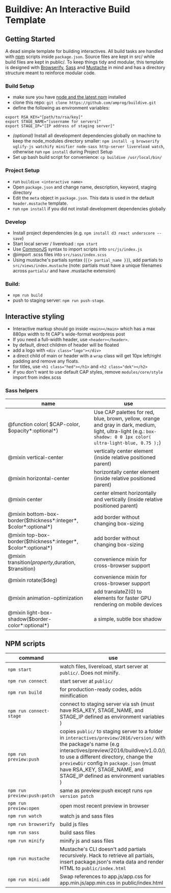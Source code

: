 # Buildive: An Interactive Build Template

## Getting Started
A dead simple template for building interactives. All build tasks are handled with [npm](https://github.com/npm/npm) scripts inside `package.json`. Source files are kept in src/ while build files are kept in public/. To keep things tidy and modular, this template is designed with [Browserify](https://github.com/substack/node-browserify#usage), [Sass](https://github.com/sass/sass) and [Mustache](https://github.com/janl/mustache.js/) in mind and has a directory structure meant to reinforce modular code.

### Build Setup
- make sure you have [node and the latest npm](https://docs.npmjs.com/getting-started/installing-node) installed
- clone this repo: `git clone https://github.com/amprog/buildive.git`
- define the following as environment variables:
```
export RSA_KEY="[path/to/rsa/key]"
export STAGE_NAME="[username for servers]"
export STAGE_IP="[IP address of staging server]"
```
- *(optional)* Install all development dependencies globally on machine to keep the node_modules directory smaller: `npm install -g browserify uglify-js watchify minifier node-sass http-server livereload watch`, otherwise run `npm install` during Project Setup
- Set up bash build script for convenience: `cp buildive /usr/local/bin/`

### Project Setup
- run `buildive <interactive name>`
- Open `package.json` and change name, description, keyword, staging directory
- Edit the `meta` object in `package.json`. This data is used in the default `header.mustache` template.
- run `npm install` if you did not install development dependencies globally

### Develop
- Install project dependencies (e.g. `npm install d3 react underscore --save`)
- Start local server / livereload : `npm start`
- Use [CommonJS](http://requirejs.org/docs/commonjs.html) syntax to import scripts into `src/js/index.js`
- @import .scss files into `src/sass/index.scss`
- Using mustache's partials syntax (`{{> partial_name }}`), add partials to `src/views/index.mustache` (note: partials must have a unique filenames across `partials/` and have .mustache extension)

### Build:
  - `npm run build`
  - push to staging server: `npm run push-stage`.

## Interactive styling

- Interactive markup should go inside `<main></main>` which has a max 880px width to fit CAP's wide-format wordpress post
- If you need a full-width header, use `<header></header>`.
- by default, direct children of header will be floated
- add a logo with `<div class="logo"></div>`
- a direct child of main or header with a `wrap` class will get 10px left/right padding and remove any floats.
- for titles, use `<h1 class="hed"></h1>` and `<h2 class="dek"></h2>`
- if you don't want to use default CAP styles, remove `modules/core/style` import from index.scss

### Sass helpers

|  name | use |
|---|---|
| @function color( $CAP-color, $opacity*:optional*)  | Use CAP palettes for red, blue, brown, yellow, orange and gray in dark, medium, light, ultra-light (e.g.: `box-shadow: 0 0 1px color( ultra-light-blue, 0.75 );`)|
| @mixin vertical-center  |  vertically center element (inside relative positioned parent) |
| @mixin horizontal-center | horizontally center element (inside relative positioned parent)  |
| @mixin center | center elment horizontally and vertically (inside relative positioned parent) |
| @mixin bottom-box-border($thickness*:integer*, $color*:optional*) | add border without changing box-sizing |  
| @mixin top-box-border($thickness*:integer*, $color*:optional*) | add border without changing box-sizing |
| @mixin transition($property,$duration, $transition) | convenience mixin for cross-browser support |
| @mixin rotate($deg) | convenience mixin for cross-browser support |
| @mixin animation-optimization | add translateZ(0) to elements for faster GPU rendering on  mobile devices |
| @mixin light-box-shadow($border-color*:optional*) | a simple, subtle box shadow |

## NPM scripts

|  command | use |
|---|---|
| `npm start` | watch files, livereload, start server at `public/`. Does not minify. |
| `npm run connect` | start server at `public/` |
| `npm run build` | for production-ready codes, adds minification |
| `npm run connect-stage` | connect to staging server via ssh (must have RSA_KEY, STAGE_NAME, and STAGE_IP defined as environment variables ) |
| `npm run preview:push` | copies `public/` to staging server to a folder in `interactives/preview/2016/version/` with the package's name (e.g interactives/preview/2016/buildive/v1.0.0/), to use a different directory, change the `previewDir` config in `package.json` (must have RSA_KEY, STAGE_NAME, and STAGE_IP defined as environment variables ) |
| `npm run preview:push:patch` | same as preview:push except runs `npm version patch` |
| `npm run preview:open` | open most recent preview in browser |
| `npm run watch` | watch js and sass files |
| `npm run browserify` | build js files |
| `npm run sass` | build sass files |
| `npm run minify` | minify js and sass files |
| `npm run mustache` | Mustache's CLI doesn't add partials recursively. Hack to retrieve all partials, insert package.json's meta data and render HTML to `public/index.html`  |
| `npm run mini:add` | Swap references to app.js/app.css for app.min.js/app.min.css in public/index.html |
